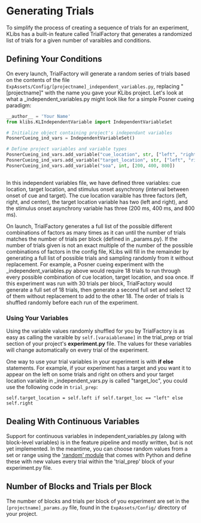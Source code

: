 # Generating Trials

To simplify the process of creating a sequence of trials for an experiment, KLibs has a built-in feature called TrialFactory that generates a randomized list of trials for a given number of varaibles and conditions.


## Defining Your Conditions

On every launch, TrialFactory will generate a random series of trials based on the contents of the file `ExpAssets/Config/[projectname]_independent_variables.py`, replacing "[projectname]" with the name you gave your KLibs project. Let's look at what a \_independent_variables.py might look like for a simple Posner cueing paradigm:

```python
__author__ = 'Your Name'
from klibs.KLIndependentVariable import IndependentVariableSet

# Initialize object containing project's independant variables
PosnerCueing_ind_vars = IndependentVariableSet()

# Define project variables and variable types
PosnerCueing_ind_vars.add_variable("cue_location", str, ["left", "right", "center"])
PosnerCueing_ind_vars.add_variable("target_location", str, ["left", "right"])
PosnerCueing_ind_vars.add_variable("soa", int, [200, 400, 800])
	
```
In this independent variables file, we have defined three variables: cue location, target location, and stimulus onset asynchrony (interval between onset of cue and target). The cue location varaible has three factors (left, right, and center), the target location variable has two (left and right), and the stimulus onset asynchrony variable has three (200 ms, 400 ms, and 800 ms). 


On launch, TrialFactory generates a full list of the possible different combinations of factors as many times as it can until the number of trials matches the number of trials per block (defined in \_params.py). If the number of trials given is not an exact multiple of the number of the possible combinations of factors in the config file, KLibs will fill in the remainder by generating a full list of possible trials  and sampling randomly from it without replacement. For example, a Posner cueing experiment with the \_independent_variables.py above would require 18 trials to run through every possible combination of cue location, target location, and soa once. If this experiment was run with 30 trials per block, TrialFactory would generate a full set of 18 trials, then generate a second full set and select 12 of them without replacement to add to the other 18. The order of trials is shuffled randomly before each run of the experiment.


### Using Your Variables

Using the variable values randomly shuffled for you by TrialFactory is as easy as calling the varaible by `self.[varaiablename]` in the trial_prep or trial section of your project's __experiment.py__ file. The values for these variables will change automatically on every trial of the experiment. 

One way to use your trial variables in your experiment is with **if else** statements. For example, if your experiment has a target and you want it to appear on the left on some trials and right on others and your target location variable in \_independent_vars.py is called "target_loc", you could use the following code in `trial_prep`:
	
	self.target_location = self.left if self.target_loc == "left" else self.right



## Dealing With Continuous Variables

Support for continuous variables in independent\_variables.py (along with block-level variables) is in the feature pipeline and mostly written, but is not yet implemented. In the meantime, you can choose random values from a set or range using the ['random' module](https://docs.python.org/2/library/random.html) that comes with Python and define these with new values every trial within the 'trial\_prep' block of your experiment.py file.

## Number of Blocks and Trials per Block

The number of blocks and trials per block of you experiment are set in the `[projectname]_params.py` file, found in the `ExpAssets/Config/` directory of your project. 